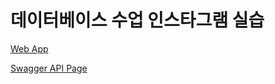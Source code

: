 # 데이터베이스 수업 인스타그램 실습

[Web App](https://instapic.yanychoi.site)

[Swagger API Page](https://instapicapi.yanychoi.site/swagger-ui/index.html)
